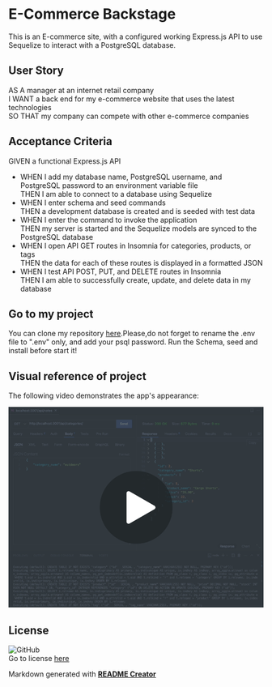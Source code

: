 # E-Commerce Backstage

This is an E-commerce site, with a configured working Express.js API to use Sequelize to interact with a PostgreSQL database.

## User Story

AS A manager at an internet retail company<br>
I WANT a back end for my e-commerce website that uses the latest technologies<br>
SO THAT my company can compete with other e-commerce companies

## Acceptance Criteria

GIVEN a functional Express.js API
* WHEN I add my database name, PostgreSQL username, and PostgreSQL password to an environment variable file<br>
THEN I am able to connect to a database using Sequelize
* WHEN I enter schema and seed commands<br>
THEN a development database is created and is seeded with test data
* WHEN I enter the command to invoke the application<br>
THEN my server is started and the Sequelize models are synced to the PostgreSQL database
* WHEN I open API GET routes in Insomnia for categories, products, or tags<br>
THEN the data for each of these routes is displayed in a formatted JSON
* WHEN I test API POST, PUT, and DELETE routes in Insomnia<br>
THEN I am able to successfully create, update, and delete data in my database

## Go to my project
  
You can clone my repository [here](https://github.com/VanZittle/ecommerce-backstage).Please,do not forget to rename the .env file to ".env" only, and add your psql password. Run the Schema, seed and install before start it! 

## Visual reference of project
The following video demonstrates the app's appearance:
  
[![video thumbnail](./assets/video-thumbnail.png)](https://drive.google.com/file/d/1tj1n1OohzwAU4OaQwKlhxtV3q8vkVfpc/view?usp=drive_link)

## License
![GitHub](https://img.shields.io/github/license/VanZittle/ecommerce-backstage?style=for-the-badge)<br> Go to license [here](https://github.com/VanZittle/ecommerce-backstage/blob/main/LICENSE)
  
Markdown generated with **[README Creator](https://github.com/VanZittle/module9-challenge-ReadmeGenerator)**

